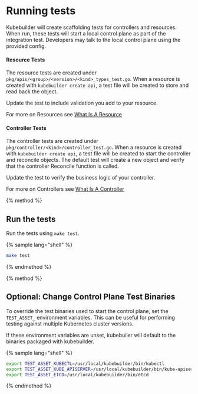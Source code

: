# Running tests

Kubebuilder will create scaffolding tests for controllers and resources.  When run, these tests will start
a local control plane as part of the integration test.  Developers may talk to the local control plane
using the provided config.

#### Resource Tests

The resource tests are created under `pkg/apis/<group>/<version>/<kind>_types_test.go`.  When a resource
is created with `kubebuilder create api`, a test file will be created to store and read back the object.

Update the test to include validation you add to your resource.

For more on Resources see [What Is A Resource](../basics/what_is_a_resource.md) 

#### Controller Tests

The controller tests are created under `pkg/controller/<kind>/controller_test.go`.  When a resource
is created with `kubebuilder create api`, a test file will be created to start the controller
and reconcile objects.  The default test will create a new object and verify that the controller
Reconcile function is called.

Update the test to verify the business logic of your controller.

For more on Controllers see [What Is A Controller](../basics/what_is_a_controller.md) 

{% method %}
## Run the tests

Run the tests using `make test`.

{% sample lang="shell" %}
```bash
make test
```
{% endmethod %}


{% method %}
## Optional: Change Control Plane Test Binaries

To override the test binaries used to start the control plane, set the `TEST_ASSET_` environment variables.
This can be useful for performing testing against multiple Kubernetes cluster versions.

If these environment variables are unset, kubebuiler will default to the binaries packaged with kubebuilder.

{% sample lang="shell" %}
```bash
export TEST_ASSET_KUBECTL=/usr/local/kubebuilder/bin/kubectl
export TEST_ASSET_KUBE_APISERVER=/usr/local/kubebuilder/bin/kube-apiserver
export TEST_ASSET_ETCD=/usr/local/kubebuilder/bin/etcd
```
{% endmethod %}


